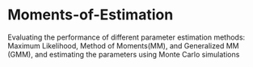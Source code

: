 # Moments-of-Estimation
Evaluating the performance of different parameter estimation methods: Maximum Likelihood, Method of Moments(MM), and Generalized MM (GMM), and estimating the parameters using Monte Carlo simulations
